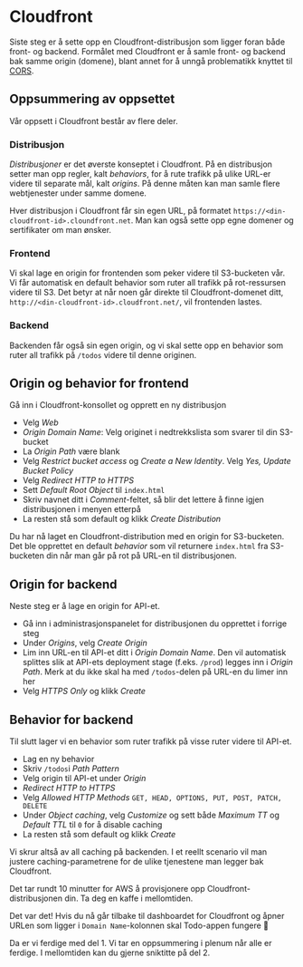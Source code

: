 # Cloudfront

Siste steg er å sette opp en Cloudfront-distribusjon som ligger foran både front- og backend. Formålet med Cloudfront er å samle front- og backend bak samme origin (domene), blant annet for å unngå problematikk knyttet til [CORS](https://developer.mozilla.org/en-US/docs/Web/HTTP/Access_control_CORS).

## Oppsummering av oppsettet

Vår oppsett i Cloudfront består av flere deler.

### Distribusjon
_Distribusjoner_ er det øverste konseptet i Cloudfront. På en distribusjon setter man opp regler, kalt _behaviors_, for å rute trafikk på ulike URL-er videre til separate mål, kalt  _origins_. På denne måten kan man samle flere webtjenester under samme domene.

Hver distribusjon i Cloudfront får sin egen URL, på formatet `https://<din-cloudfront-id>.cloundfront.net`. Man kan også sette opp egne domener og sertifikater om man ønsker.

### Frontend

Vi skal lage en origin for frontenden som peker videre til S3-bucketen vår. Vi får automatisk en default behavior som ruter all trafikk på rot-ressursen videre til S3. Det betyr at når noen går direkte til Cloudfront-domenet ditt, `http://<din-cloudfront-id>.cloudfront.net/`, vil frontenden lastes.

### Backend

Backenden får også sin egen origin, og vi skal sette opp en behavior som ruter all trafikk på `/todos` videre til denne originen.

## Origin og behavior for frontend
Gå inn i Cloudfront-konsollet og opprett en ny distribusjon

- Velg _Web_
- _Origin Domain Name_: Velg originet i nedtrekkslista som svarer til din S3-bucket
- La _Origin Path_ være blank
- Velg _Restrict bucket access_ og _Create a New Identity_. Velg _Yes, Update Bucket Policy_
- Velg _Redirect HTTP to HTTPS_
- Sett _Default Root Object_ til `index.html`
- Skriv navnet ditt i _Comment_-feltet, så blir det lettere å finne igjen distribusjonen i menyen etterpå
- La resten stå som default og klikk _Create Distribution_

Du har nå laget en Cloudfront-distribution med en origin for S3-bucketen. Det ble opprettet en default _behavior_ som vil returnere `index.html` fra S3-bucketen din når man går på rot på URL-en til distribusjonen.

## Origin for backend

Neste steg er å lage en origin for API-et.

- Gå inn i administrasjonspanelet for distribusjonen du opprettet i forrige steg
- Under _Origins_, velg _Create Origin_
- Lim inn URL-en til API-et ditt i _Origin Domain Name_. Den vil automatisk splittes slik at API-ets deployment stage (f.eks. `/prod`) legges inn i _Origin Path_. Merk at du ikke skal ha med `/todos`-delen på URL-en du limer inn her
- Velg _HTTPS Only_ og klikk _Create_

## Behavior for backend

Til slutt lager vi en behavior som ruter trafikk på visse ruter videre til API-et.

- Lag en ny behavior
- Skriv `/todos`i _Path Pattern_
- Velg origin til API-et under _Origin_
- _Redirect HTTP to HTTPS_
- Velg _Allowed HTTP Methods_ `GET, HEAD, OPTIONS, PUT, POST, PATCH, DELETE`
- Under _Object caching_, velg _Customize_ og sett både _Maximum TT_ og _Default TTL_ til `0` for å disable caching
- La resten stå som default og klikk _Create_

Vi skrur altså av all caching på backenden. I et reellt scenario vil man justere caching-parametrene for de ulike tjenestene man legger bak Cloudfront.

Det tar rundt 10 minutter for AWS å provisjonere opp Cloudfront-distribusjonen din. Ta deg en kaffe i mellomtiden.

Det var det! Hvis du nå går tilbake til dashboardet for Cloudfront og åpner URLen som ligger i `Domain Name`-kolonnen skal Todo-appen fungere 🚀

Da er vi ferdige med del 1. Vi tar en oppsummering i plenum når alle er ferdige. I mellomtiden kan du gjerne sniktitte på del 2.
